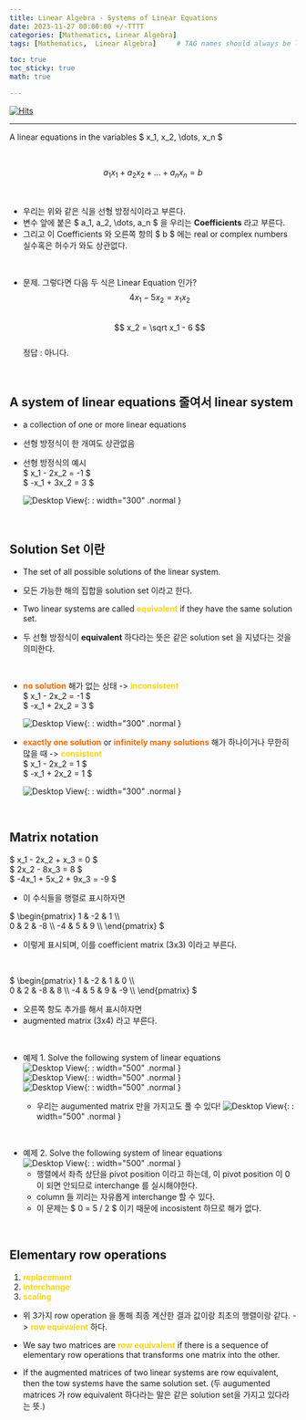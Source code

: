 ```yaml
---
title: Linear Algebra - Systems of Linear Equations
date: 2023-11-27 00:00:00 +/-TTTT
categories: [Mathematics, Linear Algebra]
tags: [Mathematics,  Linear Algebra]     # TAG names should always be lowercase

toc: true
toc_sticky: true
math: true

---
```


[![Hits](https://hits.seeyoufarm.com/api/count/incr/badge.svg?url=https%3A%2F%2Fepheria.github.io&count_bg=%2379C83D&title_bg=%23555555&icon=&icon_color=%23E7E7E7&title=views&edge_flat=false)](https://hits.seeyoufarm.com)

---

A linear equations in the variables $ x_1, x_2, \dots, x_n $

<br>

$$ a_1x_1 + a_2x_2 + \dots + a_nx_n = b $$

<br>

- 우리는 위와 같은 식을 선형 방정식이라고 부른다.
- 변수 앞에 붙은 $ a_1, a_2, \dots, a_n $ 을 우리는 **Coefficients** 라고 부른다.
- 그리고 이 Coefficients 와 오른쪽 항의 $ b $ 에는 real or complex numbers 실수혹은 허수가 와도 상관없다.

<br>

- 문제. 그렇다면 다음 두 식은 Linear Equation 인가?   
   $$ 4x_1 - 5x_2 = x_1x_2 $$   
   $$ x_2 = \sqrt x_1 - 6 $$   
   정답 : 아니다.

<br>

## A system of linear equations 줄여서 linear system

- a collection of one or more linear equations
- 선형 방정식이 한 개여도 상관없음
- 선형 방정식의 예시   
   $ x_1 - 2x_2 = -1 $   
   $ -x_1 + 3x_2 = 3 $   
     
   ![Desktop View](/assets/img/post/mathematics/linearalgebra1_01.png){: : width="300" .normal }


<br>

## Solution Set 이란
- The set of all possible solutions of the linear system.
- 모든 가능한 해의 집합을 solution set 이라고 한다.

- Two linear systems are called **<span style="color:#FFD412">equivalent</span>** if they have the same solution set.
- 두 선형 방정식이 **equivalent** 하다라는 뜻은 같은 solution set 을 지녔다는 것을 의미한다.

<br>

- **<span style="color:#FE6800">no solution</span>** 해가 없는 상태 -> **<span style="color:#FFD412">inconsistent</span>**      
   $ x_1 - 2x_2 = -1 $   
   $ -x_1 + 2x_2 = 3 $   
      
   ![Desktop View](/assets/img/post/mathematics/linearalgebra1_02.png){: : width="300" .normal }


- **<span style="color:#FE6800">exactly one solution</span>** or **<span style="color:#FE6800">infinitely many solutions</span>** 해가 하나이거나 무한히 많을 때 -> **<span style="color:#FFD412">consistent</span>**    
   $ x_1 - 2x_2 = 1 $   
   $ -x_1 + 2x_2 = 1 $
   
   ![Desktop View](/assets/img/post/mathematics/linearalgebra1_03.png){: : width="300" .normal }

<br>

## Matrix notation

$ x_1 - 2x_2 + x_3 = 0 $   
$       2x_2 - 8x_3 = 8 $   
$ -4x_1 + 5x_2 + 9x_3 = -9 $

- 이 수식들을 행렬로 표시하자면

$ \begin{pmatrix}
1 & -2 & 1 \\\\  
0 & 2 & -8 \\\\ 
-4 & 5 & 9 \\\\
\end{pmatrix} $

- 이렇게 표시되며, 이를 coefficient matrix (3x3) 이라고 부른다.

<br>

$ \begin{pmatrix}
1 & -2 & 1 & 0 \\\\  
0 & 2 & -8 & 8 \\\\ 
-4 & 5 & 9 & -9 \\\\
\end{pmatrix} $

- 오른쪽 항도 추가를 해서 표시하자면
- augmented matrix (3x4) 라고 부른다.

<br>

- 예제 1. Solve the following system of linear equations   
    ![Desktop View](/assets/img/post/mathematics/linearalgebra1_04.png){: : width="500" .normal }   
	![Desktop View](/assets/img/post/mathematics/linearalgebra1_05.png){: : width="500" .normal }   
	![Desktop View](/assets/img/post/mathematics/linearalgebra1_06.png){: : width="500" .normal }    

	- 우리는 augumented matrix 만을 가지고도 풀 수 있다!
	![Desktop View](/assets/img/post/mathematics/linearalgebra1_07.png){: : width="500" .normal }

<br>

- 예제 2. Solve the following system of linear equations   
   	![Desktop View](/assets/img/post/mathematics/linearalgebra1_08.png){: : width="500" .normal }   
	- 행렬에서 좌측 상단을 pivot position 이라고 하는데, 이 pivot position 이 0이 되면 안되므로 interchange 를 실시해야한다.  
	- column 들 끼리는 자유롭게 interchange 할 수 있다.
	- 이 문제는 $ 0 = 5 / 2 $ 이기 때문에 incosistent 하므로 해가 없다.

<br>

## Elementary row operations

1.  **<span style="color:#FFD412">replacement</span>**
2.  **<span style="color:#FFD412">interchange</span>** 
3.  **<span style="color:#FFD412">scaling</span>** 

- 위 3가지 row operation 을 통해 최종 계산한 결과 값이랑 최초의 행렬이랑 같다. ->  **<span style="color:#FFD412">row equivalent</span>**  하다.

- We say two matrices are  **<span style="color:#FFD412">row equivalent</span>**  if there is a sequence of elementary row operations that transforms one matrix into the other.
- If the augmented matrices of two linear systems are row equivalent, then the tow systems have the same solution set. (두 augumented matrices 가 row equivalent 하다라는 말은 같은 solution set을 가지고 있다라는 뜻.)
